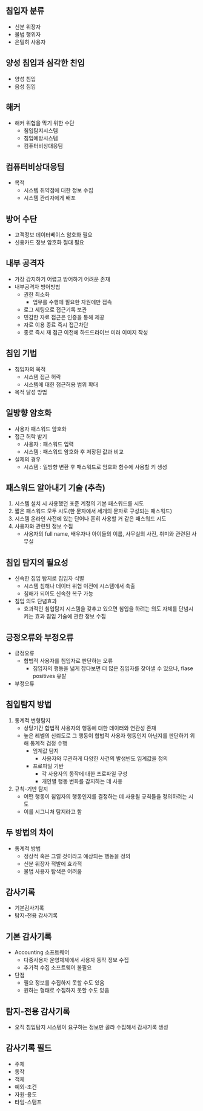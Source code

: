 ## 침입자 분류
- 신분 위장자
- 불법 행위자
- 은밀히 사용자

## 양성 침입과 심각한 친입
- 양성 침입
- 음성 침입

## 해커
- 해커 위협을 막기 위한 수단
    - 침입탐지시스템
    - 침입예방시스템
    - 컴퓨터비상대응팀

## 컴퓨터비상대응팀
- 목적
    - 시스템 취약점에 대한 정보 수집
    - 시스템 관리자에게 배포

## 방어 수단
- 고객정보 데이터베이스 암호화 필요
- 신용카드 정보 암호화 절대 필요

## 내부 공격자
- 가장 감지하기 어렵고 방어하기 어려운 존재
- 내부공격자 방어방법
    - 권한 최소화
        - 업무를 수행에 필요한 자원에만 접속
    - 로그 세팅으로 접근기록 보관
    - 민감한 자료 접근은 인증을 통해 제공
    - 자료 이용 종료 즉시 접근차단
    - 종료 즉시 재 접근 이전에 하드드라이브 미러 이미지 작성

## 침입 기법
- 침입자의 목적
    - 시스템 접근 허락
    - 시스템에 대한 접근허용 범위 확대
- 목적 달성 방법

## 일방향 암호화
- 사용자 패스워드 암호화
- 접근 허락 받기
    - 사용자 : 패스워드 입력
    - 시스템 : 패스워드 암호화 후 저장된 값과 비교
- 실제의 경우
    - 시스템 : 일방향 변환 후 패스워드로 암호화 함수에 사용할 키 생성

## 패스워드 알아내기 기술 (추측)
1. 시스템 설치 시 사용했던 표준 계정의 기본 패스워드를 시도
2. 짧은 패스워드 모두 시도(한 문자에서 세개의 문자로 구성되는 패스워드)
3. 시스템 온라인 사전에 있는 단어나 흔히 사용할 거 같은 패스워드 시도
4. 사용자와 관련된 정보 수집
    - 사용자의 full name, 배우자나 아이들의 이름, 사무실의 사진, 취미와 관련된 사무실

## 침입 탐지의 필요성
- 신속한 침입 탐지로 침입자 식별
    - 시스템 침해나 데이터 위협 이전에 시스템에서 축출
    - 침해가 되어도 신속한 복구 가능
- 침입 의도 단념효과
    - 효과적인 침입탐지 시스템을 갖추고 있으면 침입을 하려는 의도 자체를 단념시키는 효과
침입 기술에 관한 정보 수집

## 긍정오류와 부정오류
- 긍정오류
    - 합법적 사용자를 침입자로 판단하는 오류
        - 침입자의 행동을 넓게 잡다보면 더 많은 침입자를 찾아낼 수 있으나, flase positives 유발
- 부정오류

## 침입탐지 방법
1. 통계적 변형탐지
    - 상당기간 합법적 사용자의 행동에 대한 데이터와 연관성 존재
    - 높은 레벨의 신뢰도로 그 행동이 합법적 사용자 행동인지 아닌지를 판단하기 위해 통계적 검정 수행
        - 임계값 탐지
            - 사용자와 무관하게 다양한 사건의 발생빈도 임계값을 정의
        - 프로파일 기반
            - 각 사용자의 동작에 대한 프로파일 구성
            - 개인별 행동 변화를 감지하는 데 사용
2. 규칙-기반 탐지
    - 어떤 행동이 침입자의 행동인지를 결정하는 데 사용될 규칙들을 정의하려는 시도
    - 이를 시그니처 탐지라고 함

## 두 방법의 차이
- 통계적 방법
    - 정상적 혹은 그럴 것이라고 예상되는 행동을 정의
    - 신분 위장자 적발에 효과적
    - 불법 사용자 탐색은 어려움

## 감사기록
- 기본감사기록
- 탐지-전용 감사기록

## 기본 감사기록
- Accounting 소프트웨어
    - 다중사용자 운영체제에서 사용자 동작 정보 수집
    - 추가적 수집 소프트웨어 불필요
- 단점
    - 필요 정보를 수집하지 못할 수도 있음
    - 원하는 형태로 수집하지 못할 수도 있음

## 탐지-전용 감사기록
- 오직 침입탐지 시스템이 요구하는 정보만 골라 수집해서 감사기록 생성

## 감사기록 필드
- 주체
- 동작
- 객체
- 예외-조건
- 자원-용도
- 타임-스탬프

